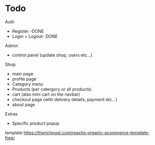 # Todo

Auth

- Register -DONE
- Login + Logout- DONE

Admin

- control panel (update shop, users etc...)

Shop

- main page
- profile page
- Category menu
- Products (per catergory or all products)
- cart (also mini cart on the navbar)
- checkout page (with delivery details, payment etc...)
- about page

Extras

- Specific product popup

template
https://therichpost.com/reactjs-organic-ecommerce-template-free/
